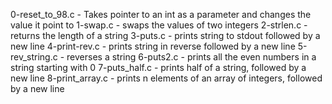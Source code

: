 0-reset_to_98.c - Takes pointer to an int as a parameter and changes the value it point to
1-swap.c - swaps the values of two integers
2-strlen.c - returns the length of a string
3-puts.c - prints string to stdout followed by a new line
4-print-rev.c - prints string in reverse followed by a new line
5-rev_string.c - reverses a string
6-puts2.c - prints all the even numbers in a string starting with 0
7-puts_half.c - prints half of a string, followed by a new line
8-print_array.c - prints n elements of an array of integers, followed by a new line

